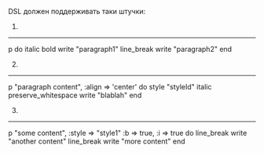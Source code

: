 DSL должен поддерживать таки штучки:

1) 
----------------------
p do
  italic
  bold
  write "paragraph1"
  line_break
  write "paragraph2"
end

2) 
----------------------
p "paragraph content", :align => 'center' do
  style "styleId"
  italic
  preserve_whitespace
  write "blablah"
end

3) 
----------------------
p "some content", :style => "style1" :b => true, :i => true do
  line_break
  write "another content"
  line_break 
  write "more content"
end